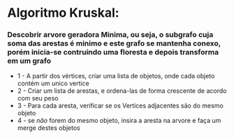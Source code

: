 # Algoritmo Kruskal:
### Descobrir arvore geradora Minima, ou seja, o subgrafo cuja soma das arestas é minimo e este grafo se mantenha conexo, porém inicia-se contruindo uma floresta e depois transforma em um grafo


* 1 - A partir dos vértices, criar uma lista de objetos, onde cada objeto contém um unico vertice 
* 2 - Criar um lista de arestas, e ordena-las de forma crescente de acordo com seu peso
* 3 - Para cada aresta, verificar se os Vertices adjacentes são do mesmo objeto
* 4 - se *não* forem do mesmo objeto, insira a aresta na arvore e faça um merge destes objetos
